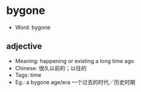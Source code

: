 # bygone

- Word: bygone

## adjective

- Meaning: happening or existing a long time ago
- Chinese: 很久以前的；以往的
- Tags: time
- Eg.: a bygone age/era 一个过去的时代╱历史时期

